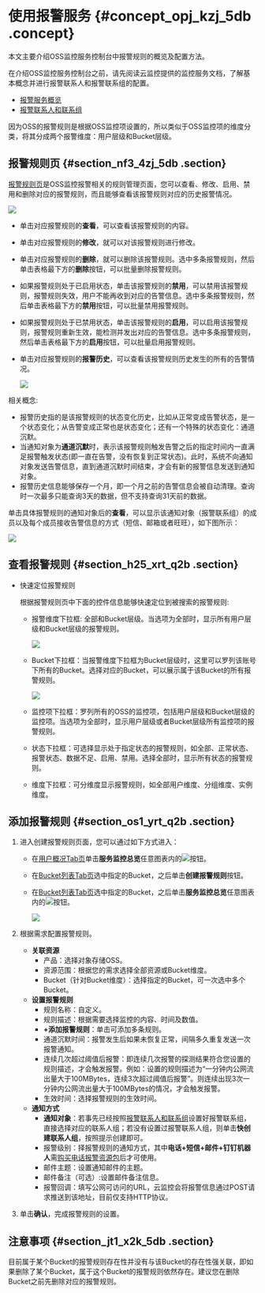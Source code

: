 # 使用报警服务 {#concept_opj_kzj_5db .concept}

本文主要介绍OSS监控服务控制台中报警规则的概览及配置方法。

在介绍OSS监控服务控制台之前，请先阅读云监控提供的监控服务文档，了解基本概念并进行报警联系人和报警联系组的配置。

-   [报警服务概览](../../../../cn.zh-CN/用户指南/报警服务/报警服务概览.md#)
-   [报警联系人和联系组](../../../../cn.zh-CN/用户指南/报警服务/报警联系人/报警联系人__报警联系组管理.md#)

因为OSS的报警规则是根据OSS监控项设置的，所以类似于OSS监控项的维度分类，将其分成两个报警维度：用户层级和Bucket层级。

## 报警规则页 {#section_nf3_4zj_5db .section}

[报警规则页](https://cloudmonitor.console.aliyun.com/#/cloud/alarmrules/oss//-----all-----/)是OSS监控报警相关的规则管理页面，您可以查看、修改、启用、禁用和删除对应的报警规则，而且能够查看该报警规则对应的历史报警情况。

![](http://static-aliyun-doc.oss-cn-hangzhou.aliyuncs.com/assets/img/4393/15562668801216_zh-CN.png)

-   单击对应报警规则的**查看**，可以查看该报警规则的内容。
-   单击对应报警规则的**修改**，就可以对该报警规则进行修改。
-   单击对应报警规则的**删除**，就可以删除该报警规则。选中多条报警规则，然后单击表格最下方的**删除**按钮，可以批量删除报警规则。
-   如果报警规则处于已启用状态，单击该报警规则的**禁用**，可以禁用该报警规则，报警规则失效，用户不能再收到对应的告警信息。选中多条报警规则，然后单击表格最下方的**禁用**按钮，可以批量禁用报警规则。
-   如果报警规则处于已禁用状态，单击该报警规则的**启用**，可以启用该报警规则，报警规则重新生效，能检测并发出对应的告警信息。选中多条报警规则，然后单击表格最下方的**启用**按钮，可以批量启用报警规则。
-   单击对应报警规则的**报警历史**，可以查看该报警规则历史发生的所有的告警情况。

    ![](http://static-aliyun-doc.oss-cn-hangzhou.aliyuncs.com/assets/img/4393/15562668816384_zh-CN.png)


相关概念:

-   报警历史指的是该报警规则的状态变化历史，比如从正常变成告警状态，是一个状态变化；从告警变成正常也是状态变化；还有一个特殊的状态变化：通道沉默。
-   当通知对象为**通道沉默**时，表示该报警规则触发告警之后的指定时间内一直满足报警触发状态\(即一直在告警，没有恢复到正常状态\)。此时，系统不向通知对象发送告警信息，直到通道沉默时间结束，才会有新的报警信息发送到通知对象。
-   报警历史信息能够保存一个月，即一个月之前的告警信息会被自动清理。查询时一次最多只能查询3天的数据，但不支持查询31天前的数据。

单击具体报警规则的通知对象后的**查看**，可以显示该通知对象（报警联系组）的成员以及每个成员接收告警信息的方式（短信、邮箱或者旺旺），如下图所示：

![](http://static-aliyun-doc.oss-cn-hangzhou.aliyuncs.com/assets/img/4393/15562668816385_zh-CN.jpg)

## 查看报警规则 {#section_h25_xrt_q2b .section}

-   快速定位报警规则

    根据报警规则页中下面的控件信息能够快速定位到被搜索的报警规则:

    -   报警维度下拉框: 全部和Bucket层级。当选项为全部时，显示所有用户层级和Bucket层级的报警规则。

        ![](http://static-aliyun-doc.oss-cn-hangzhou.aliyuncs.com/assets/img/4393/15562668816386_zh-CN.png)

    -   Bucket下拉框：当报警维度下拉框为Bucket层级时，这里可以罗列该账号下所有的Bucket。选择对应的Bucket，可以展示属于该Bucket的所有报警规则。

        ![](http://static-aliyun-doc.oss-cn-hangzhou.aliyuncs.com/assets/img/4393/15562668836387_zh-CN.png)

    -   监控项下拉框：罗列所有的OSS的监控项，包括用户层级和Bucket层级的监控项。当选项为全部时，显示用户层级或者Bucket层级所有监控项的报警规则。
    -   状态下拉框：可选择显示处于指定状态的报警规则，如全部、正常状态、报警状态、数据不足、启用、禁用。选择全部时，显示所有状态的报警规则。
    -   维度下拉框：可分维度显示报警规则，如全部用户维度、分组维度、实例维度。

## 添加报警规则 {#section_os1_yrt_q2b .section}

1.  进入创建报警规则页面，您可以通过如下方式进入：
    -   在[用户概况Tab页](https://cloudmonitor.console.aliyun.com/#/cloud/overview/oss/)单击**服务监控总览**任意图表内的![](https://docs-aliyun.cn-hangzhou.oss.aliyun-inc.com/internal/oss/0.0.4/assets/image/media/alert_chart.jpg)按钮。
    -   在[Bucket列表Tab页](https://cloudmonitor.console.aliyun.com/#/cloud/buckets/oss/)选中指定的Bucket，之后单击**创建报警规则**按钮。
    -   在[Bucket列表Tab页](https://cloudmonitor.console.aliyun.com/#/cloud/buckets/oss/)选中指定的Bucket，之后单击**服务监控总览**任意图表内的![](https://docs-aliyun.cn-hangzhou.oss.aliyun-inc.com/internal/oss/0.0.4/assets/image/media/alert_chart.jpg)按钮。

        ![](http://static-aliyun-doc.oss-cn-hangzhou.aliyuncs.com/assets/img/4393/155626688438977_zh-CN.png)

2.  根据需求配置报警规则。
    -   **关联资源** 
        -   产品：选择对象存储OSS。
        -   资源范围：根据您的需求选择全部资源或Bucket维度。
        -   Bucket（针对Bucket维度）：选择指定的Bucket，可一次选中多个Bucket。
    -   **设置报警规则** 
        -   规则名称：自定义。
        -   规则描述：根据需要选择监控的内容、时间及数值。
        -   **+添加报警规则**：单击可添加多条规则。
        -   通道沉默时间：报警发生后如果未恢复正常，间隔多久重复发送一次报警通知。
        -   连续几次超过阈值后报警：即连续几次报警的探测结果符合您设置的规则描述，才会触发报警。例如：设置的规则描述为“一分钟内公网流出量大于100MBytes，连续3次超过阈值后报警”。则连续出现3次一分钟内公网流出量大于100MBytes的情况，才会触发报警。
        -   生效时间：选择报警规则的生效时间。
    -   **通知方式** 
        -   **通知对象**：若事先已经按照[报警联系人和联系组](../../../../cn.zh-CN/用户指南/报警服务/报警联系人/报警联系人__报警联系组管理.md#)设置好报警联系组，直接选择对应的联系人组；若没有设置过报警联系人组，则单击**快创建联系人组**，按照提示创建即可。
        -   报警级别：择报警规则的通知方式，其中**电话+短信+邮件+钉钉机器人**需[购买电话报警资源包](https://common-buy.aliyun.com/?commodityCode=cms_call_num#/buy)后才可使用。
        -   邮件主题：设置通知邮件的主题。
        -   邮件备注（可选）:设置邮件备注信息。
        -   报警回调：填写公网可访问的URL，云监控会将报警信息通过POST请求推送到该地址，目前仅支持HTTP协议。
3.  单击**确认**，完成报警规则的设置。

## 注意事项 {#section_jt1_x2k_5db .section}

目前属于某个Bucket的报警规则存在性并没有与该Bucket的存在性强关联，即如果删除了某个Bucket，属于这个Bucket的报警规则依然存在。建议您在删除Bucket之前先删除对应的报警规则。

